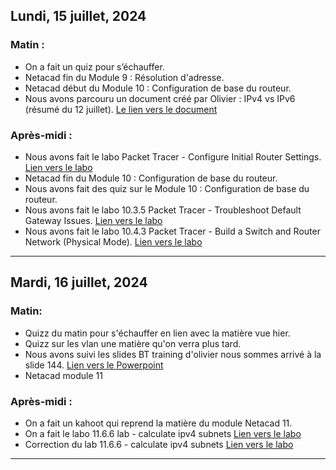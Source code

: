 
## Lundi, 15 juillet, 2024

### Matin :

- On a fait un quiz pour s’échauffer.
- Netacad fin du Module 9 : Résolution d'adresse.
- Netacad début du Module 10 : Configuration de base du routeur.
- Nous avons parcouru un document créé par Olivier : IPv4 vs IPv6 (résumé du 12 juillet). [Le lien vers le document](https://docs.google.com/document/d/1vTqv1-AuHMY55-_n4yB7KTTKyNUV0V5g/edit?usp=sharing&ouid=107882186599568955026&rtpof=true&sd=true)

### Après-midi :

- Nous avons fait le labo Packet Tracer - Configure Initial Router Settings. [Lien vers le labo](https://drive.google.com/file/d/1spvCrb9a-OsFz-7DEM67XGdAzjcg8zqu/view?usp=sharing)
- Netacad fin du Module 10 : Configuration de base du routeur.
- Nous avons fait des quiz sur le Module 10 : Configuration de base du routeur.
- Nous avons fait le labo 10.3.5 Packet Tracer - Troubleshoot Default Gateway Issues. [Lien vers le labo](https://drive.google.com/file/d/10UoZHtsmiZnrG1hKkMz3OaVFHDI1f8Wx/view?usp=sharing)
- Nous avons fait le labo 10.4.3 Packet Tracer - Build a Switch and Router Network (Physical Mode). [Lien vers le labo](https://drive.google.com/file/d/1IQKG5VeK0DbWgG8S-DEp9cfABuFvwN7Q/view?usp=sharing)

---

## Mardi, 16 juillet, 2024
### Matin:
- Quizz du matin pour s'échauffer en lien avec la matière vue hier.
- Quizz sur les vlan une matière qu'on verra plus tard.
- Nous avons suivi les slides BT training d'olivier nous sommes arrivé à la slide 144. [Lien vers le Powerpoint](https://docs.google.com/presentation/d/1sa4gsBCzccR0YqUPL9OwHZvG8lGoAeyA/edit?usp=sharing&ouid=107882186599568955026&rtpof=true&sd=true)
- Netacad module 11

### Après-midi :
- On a fait un kahoot qui reprend la matière du module Netacad 11.
- On a fait le labo 11.6.6 lab - calculate ipv4 subnets [Lien vers le labo](https://drive.google.com/file/d/1MF12IRk5S3jPsoJfSFIE-vxvPKCthcLb/view?usp=sharing)
- Correction du lab 11.6.6 - calculate ipv4 subnets [Lien vers le labo](https://drive.google.com/file/d/1MF12IRk5S3jPsoJfSFIE-vxvPKCthcLb/view?usp=sharing)

---

